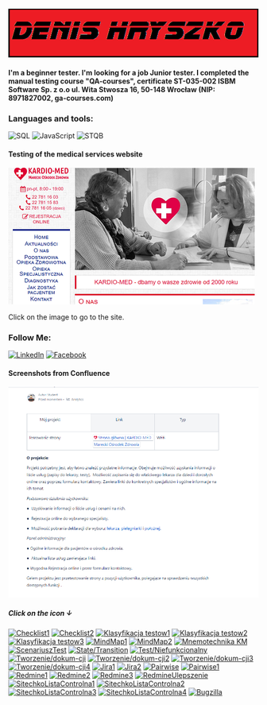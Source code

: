 [![Header](https://github.com/Denis198421/Denis198421/blob/main/assets/1.png)](https://www.linkedin.com/in/denis-hryszko-023a02254/)

 #### I'm a beginner tester. I'm looking for a job Junior tester. I completed the manual testing course "QA-courses", certificate ST-035-002 ISBM Software Sp. z o.o ul. Wita Stwosza 16, 50-148 Wrocław (NIP: 8971827002, ga-courses.com)


### Languages and tools:
![SQL](https://img.shields.io/badge/-SQL-090909?style=for-the-badge&logo=SQL&logoColor=E9D54D)
![JavaScript](https://img.shields.io/badge/-JavaScript-090909?style=for-the-badge&logo=JavaScript&logoColor=E9D54D)
![STQB](https://img.shields.io/badge/-STQB-090909?style=for-the-badge&logo=STQB&logoColor=E9D54D)

#### Testing of the medical services website
[![DIV](https://github.com/Denis198421/Denis198421/blob/main/assets/MD.png)](https://www.mozmarki.pl/)

Click on the image to go to the site.

### Follow Me:
[![LinkedIn](https://img.shields.io/badge/-LinkedIn-090909?style=for-the-badge&logo=linkedin&logoColor=007BB6)](https://www.linkedin.com/in/denis-hryszko-023a02254/)
[![Facebook](https://img.shields.io/badge/-Facebook-090909?style=for-the-badge&logo=Facebook&logoColor=1195F5)](https://www.facebook.com/profile.php?id=100011239298831)

#### Screenshots from Confluence
![Div](https://github.com/Denis198421/Denis198421/blob/main/assets/Projekt.png)

##### Click on the icon ↓
[![Checklist1](https://img.shields.io/badge/-<Checklist1>-FFFF00)](https://github.com/Denis198421/Denis198421/blob/main/assets/Check%20List%20..(1).xlsx.png)
[![Checklist2](https://img.shields.io/badge/-<Checklist2>-FFFF00)](https://github.com/Denis198421/Denis198421/blob/main/assets/Check%20List..%20(2).xlsx.png)
[![Klasyfikacja testow1](https://img.shields.io/badge/-<Klasyfikacja/testow1>-FF0000)](https://github.com/Denis198421/Denis198421/blob/main/assets/Klasyfikacja%20testow1.png)
[![Klasyfikacja testow2](https://img.shields.io/badge/-<Klasyfikacja/testow2>-FF0000)](https://github.com/Denis198421/Denis198421/blob/main/assets/Klasyfikacja%20testow2.png)
[![Klasyfikacja testow3](https://img.shields.io/badge/-<Klasyfikacja/testow3>-FF0000)](https://github.com/Denis198421/Denis198421/blob/main/assets/Klasyfikacja%20testow3.png)
[![MindMap1](https://img.shields.io/badge/-<MindMap1>-00FF00)](https://github.com/Denis198421/Denis198421/blob/main/assets/Mindmap1.png)
[![MindMap2](https://img.shields.io/badge/-<MindMap2>-00FF00)](https://github.com/Denis198421/Denis198421/blob/main/assets/Mindmap2.png)
[![Mnemotechnika KM](https://img.shields.io/badge/-<MnemotechnikaKM>-0000FF)](https://github.com/Denis198421/Denis198421/blob/main/assets/Mnemotechniki%20.png)
[![ScenariuszTest](https://img.shields.io/badge/-<ScenariuszTest>-FF00FF)](https://github.com/Denis198421/Denis198421/blob/main/assets/Scenariusz..png)
[![State/Transition](https://img.shields.io/badge/-<State/Transition>-F0E68C)](https://github.com/Denis198421/Denis198421/blob/main/assets/State%20Transition1.png)
[![Test/Niefunkcionalny](https://img.shields.io/badge/-<Test/Niefunkcionalny>-B0C4DE)](https://github.com/Denis198421/Denis198421/blob/main/assets/Test%20niefunkcionalny.png)
[![Tworzenie/dokum-cji](https://img.shields.io/badge/-<Tworzenie/dokumentacji1>-00CED1)](https://github.com/Denis198421/Denis198421/blob/main/assets/dokumentacja1.png)
[![Tworzenie/dokum-cji2](https://img.shields.io/badge/-<Tworzenie/dokumentacji2>-00CED1)](https://github.com/Denis198421/Denis198421/blob/main/assets/dokumentacja2.png)
[![Tworzenie/dokum-cji3](https://img.shields.io/badge/-<Tworzenie/dokumentacji3>-00CED1)](https://github.com/Denis198421/Denis198421/blob/main/assets/dokumentacja3.png)
[![Tworzenie/dokum-cji4](https://img.shields.io/badge/-<Tworzenie/dokumentacji4>-00CED1)](https://github.com/Denis198421/Denis198421/blob/main/assets/dokumentacja4.png)
[![Jira1](https://img.shields.io/badge/-<Jira1>-FF8C00)](https://github.com/Denis198421/Denis198421/blob/main/assets/jira1.png)
[![Jira2](https://img.shields.io/badge/-<Jira2>-FF8C00)](https://github.com/Denis198421/Denis198421/blob/main/assets/jira2.png)
[![Pairwise](https://img.shields.io/badge/-<Pairwise>-FFD700)](https://github.com/Denis198421/Denis198421/blob/main/assets/pairwise.png)
[![Pairwise1](https://img.shields.io/badge/-<Pairwise1>-FFD700)](https://github.com/Denis198421/Denis198421/blob/main/assets/pairwise1.png)
[![Redmine1](https://img.shields.io/badge/-<Redmine1>-8B0000)](https://github.com/Denis198421/Denis198421/blob/main/assets/redmine1.png)
[![Redmine2](https://img.shields.io/badge/-<Redmine2>-8B0000)](https://github.com/Denis198421/Denis198421/blob/main/assets/redmine2.png)
[![Redmine3](https://img.shields.io/badge/-<Redmine3>-8B0000)](https://github.com/Denis198421/Denis198421/blob/main/assets/redmine3.png)
[![RedmineUlepszenie](https://img.shields.io/badge/-<RedmineUlepszenie>-8B0000)](https://github.com/Denis198421/Denis198421/blob/main/assets/uliepszenie%20redmine.png)
[![SitechkoListaControlna1](https://img.shields.io/badge/-<SitechkoListaControlna1>-2F4F4F)](https://github.com/Denis198421/Denis198421/blob/main/assets/siatechko%201.png)
[![SitechkoListaControlna2](https://img.shields.io/badge/-<SitechkoListaControlna2>-2F4F4F)](https://github.com/Denis198421/Denis198421/blob/main/assets/siatechko%202.png)
[![SitechkoListaControlna3](https://img.shields.io/badge/-<SitechkoListaControlna3>-2F4F4F)](https://github.com/Denis198421/Denis198421/blob/main/assets/siatechko%203.png)
[![SitechkoListaControlna4](https://img.shields.io/badge/-<SitechkoListaControlna4>-2F4F4F)](https://github.com/Denis198421/Denis198421/blob/main/assets/siatechko%204.png)
[![Bugzilla](https://img.shields.io/badge/-<Bugzilla>-000000)](https://github.com/Denis198421/Denis198421/blob/main/assets/Bugzilla.png)


